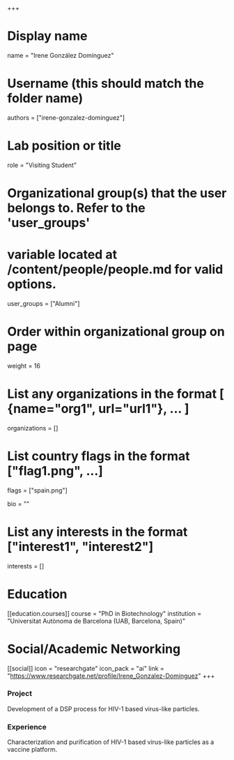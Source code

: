 +++
# Display name
name = "Irene González Domínguez"

# Username (this should match the folder name)
authors = ["irene-gonzalez-dominguez"]

# Lab position or title
role = "Visiting Student"

# Organizational group(s) that the user belongs to. Refer to the 'user_groups'
# variable located at /content/people/people.md for valid options.
user_groups = ["Alumni"]

# Order within organizational group on page
weight = 16

# List any organizations in the format [ {name="org1", url="url1"}, ... ]
organizations = []

# List country flags in the format ["flag1.png", ...]
flags = ["spain.png"]

bio = ""

# List any interests in the format ["interest1", "interest2"]
interests = []

# Education
[[education.courses]]
  course = "PhD in Biotechnology"
  institution = "Universitat Autònoma de Barcelona (UAB, Barcelona, Spain)"

# Social/Academic Networking
[[social]]
  icon = "researchgate"
  icon_pack = "ai"
  link = "https://www.researchgate.net/profile/Irene_Gonzalez-Dominguez"
+++

### Project
Development of a DSP process for HIV-1 based virus-like particles.

### Experience
Characterization and purification of HIV-1 based virus-like particles as a
vaccine platform.

